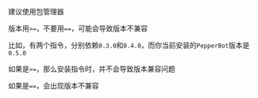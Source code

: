 
建议使用包管理器

版本用`>=`，不要用`==`，可能会导致版本不兼容

比如，有两个指令，分别依赖`0.3.0`和`0.4.0`，而你当前安装的`PepperBot`版本是`0.5.0`

如果是`>=`，那么安装指令时，并不会导致版本兼容问题

如果是`==`，会出现版本不兼容
